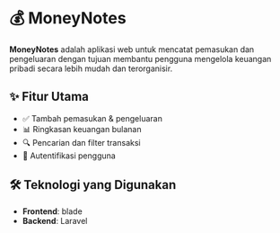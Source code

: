 # 💰 MoneyNotes

**MoneyNotes** adalah aplikasi web untuk mencatat pemasukan dan pengeluaran dengan tujuan membantu pengguna mengelola keuangan pribadi secara lebih mudah dan terorganisir.

## ✨ Fitur Utama

* ✅ Tambah pemasukan & pengeluaran
* 📊 Ringkasan keuangan bulanan
* 🔍 Pencarian dan filter transaksi
* 👤 Autentifikasi pengguna

## 🛠️ Teknologi yang Digunakan

* **Frontend**: blade
* **Backend**: Laravel
